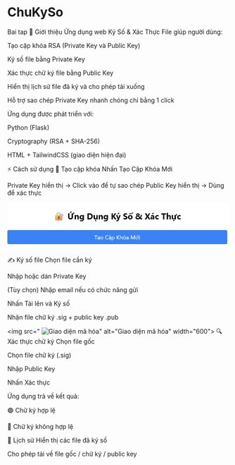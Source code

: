 # ChuKySo
Bai tap
📝 Giới thiệu
Ứng dụng web Ký Số & Xác Thực File giúp người dùng:

Tạo cặp khóa RSA (Private Key và Public Key)

Ký số file bằng Private Key

Xác thực chữ ký file bằng Public Key

Hiển thị lịch sử file đã ký và cho phép tải xuống

Hỗ trợ sao chép Private Key nhanh chóng chỉ bằng 1 click

Ứng dụng được phát triển với:

Python (Flask)

Cryptography (RSA + SHA-256)

HTML + TailwindCSS (giao diện hiện đại)


⚡ Cách sử dụng
🔑 Tạo cặp khóa
Nhấn Tạo Cặp Khóa Mới

Private Key hiển thị → Click vào để tự sao chép
Public Key hiển thị → Dùng để xác thực

 <img src="https://github.com/HoangNguyen111h/ChuKySo/blob/main/Screenshot%202025-06-17%20234354.png" alt="Giao diện mã hóa" width="600">


✍️ Ký số file
Chọn file cần ký

Nhập hoặc dán Private Key

(Tùy chọn) Nhập email nếu có chức năng gửi

Nhấn Tải lên và Ký số

Nhận file chữ ký .sig + public key .pub

 <img src=" <img src="https://github.com/HoangNguyen111h/ThuatToanAES/blob/main/z6624534745352_cde2a3dd550d824f2e7230d2cfb639ce.jpg?raw=true" alt="Giao diện mã hóa" width="600">" alt="Giao diện mã hóa" width="600">
🔍 Xác thực chữ ký
Chọn file gốc

Chọn file chữ ký (.sig)

Nhập Public Key

Nhấn Xác thực

Ứng dụng trả về kết quả:

🟢 Chữ ký hợp lệ

🔴 Chữ ký không hợp lệ

📜 Lịch sử
Hiển thị các file đã ký số

Cho phép tải về file gốc / chữ ký / public key
